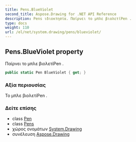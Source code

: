 ```yaml
---
title: Pens.BlueViolet
second_title: Aspose.Drawing for .NET API Reference
description: Pens ιδιοκτησία. Παίρνει το μπλε βιολετίPen .
type: docs
weight: 110
url: /el/net/system.drawing/pens/blueviolet/
---
```

## Pens.BlueViolet property

Παίρνει το μπλε βιολετίPen .

```csharp
public static Pen BlueViolet { get; }
```

### Αξία περιουσίας

Το μπλε βιολετίPen .

### Δείτε επίσης

* class [Pen](../../pen/)
* class [Pens](../)
* χώρος ονομάτων [System.Drawing](../../pens/)
* συνέλευση [Aspose.Drawing](../../../)


